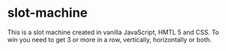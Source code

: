 # slot-machine
This is a slot machine created in vanilla JavaScript, HMTL 5 and CSS. To win you need to get 3 or more in a row, vertically, horizontally or both.
